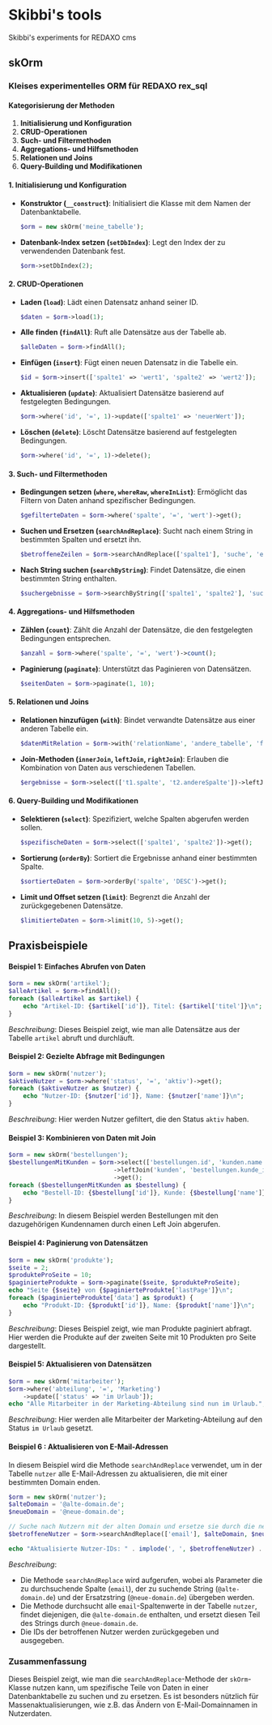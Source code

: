 # Skibbi's tools
Skibbi's experiments for REDAXO cms

## skOrm

### Kleises experimentelles ORM für REDAXO rex_sql

#### Kategorisierung der Methoden
1. **Initialisierung und Konfiguration**
2. **CRUD-Operationen**
3. **Such- und Filtermethoden**
4. **Aggregations- und Hilfsmethoden**
5. **Relationen und Joins**
6. **Query-Building und Modifikationen**

#### 1. Initialisierung und Konfiguration
- **Konstruktor (`__construct`)**: Initialisiert die Klasse mit dem Namen der Datenbanktabelle.
  ```php
  $orm = new skOrm('meine_tabelle');
  ```
- **Datenbank-Index setzen (`setDbIndex`)**: Legt den Index der zu verwendenden Datenbank fest.
  ```php
  $orm->setDbIndex(2);
  ```

#### 2. CRUD-Operationen
- **Laden (`load`)**: Lädt einen Datensatz anhand seiner ID.
  ```php
  $daten = $orm->load(1);
  ```
- **Alle finden (`findAll`)**: Ruft alle Datensätze aus der Tabelle ab.
  ```php
  $alleDaten = $orm->findAll();
  ```
- **Einfügen (`insert`)**: Fügt einen neuen Datensatz in die Tabelle ein.
  ```php
  $id = $orm->insert(['spalte1' => 'wert1', 'spalte2' => 'wert2']);
  ```
- **Aktualisieren (`update`)**: Aktualisiert Datensätze basierend auf festgelegten Bedingungen.
  ```php
  $orm->where('id', '=', 1)->update(['spalte1' => 'neuerWert']);
  ```
- **Löschen (`delete`)**: Löscht Datensätze basierend auf festgelegten Bedingungen.
  ```php
  $orm->where('id', '=', 1)->delete();
  ```

#### 3. Such- und Filtermethoden
- **Bedingungen setzen (`where`, `whereRaw`, `whereInList`)**: Ermöglicht das Filtern von Daten anhand spezifischer Bedingungen.
  ```php
  $gefilterteDaten = $orm->where('spalte', '=', 'wert')->get();
  ```
- **Suchen und Ersetzen (`searchAndReplace`)**: Sucht nach einem String in bestimmten Spalten und ersetzt ihn.
  ```php
  $betroffeneZeilen = $orm->searchAndReplace(['spalte1'], 'suche', 'ersetze');
  ```
- **Nach String suchen (`searchByString`)**: Findet Datensätze, die einen bestimmten String enthalten.
  ```php
  $suchergebnisse = $orm->searchByString(['spalte1', 'spalte2'], 'suchString');
  ```

#### 4. Aggregations- und Hilfsmethoden
- **Zählen (`count`)**: Zählt die Anzahl der Datensätze, die den festgelegten Bedingungen entsprechen.
  ```php
  $anzahl = $orm->where('spalte', '=', 'wert')->count();
  ```
- **Paginierung (`paginate`)**: Unterstützt das Paginieren von Datensätzen.
  ```php
  $seitenDaten = $orm->paginate(1, 10);
  ```

#### 5. Relationen und Joins
- **Relationen hinzufügen (`with`)**: Bindet verwandte Datensätze aus einer anderen Tabelle ein.
  ```php
  $datenMitRelation = $orm->with('relationName', 'andere_tabelle', 'fremdschluessel')->get();
  ```
- **Join-Methoden (`innerJoin`, `leftJoin`, `rightJoin`)**: Erlauben die Kombination von Daten aus verschiedenen Tabellen.
  ```php
  $ergebnisse = $orm->select(['t1.spalte', 't2.andereSpalte'])->leftJoin('andere_tabelle', 't1.id = t2.foreign_id')->get();
  ```

#### 6. Query-Building und Modifikationen
- **Selektieren (`select`)**: Spezifiziert, welche Spalten abgerufen werden sollen.
  ```php
  $spezifischeDaten = $orm->select(['spalte1', 'spalte2'])->get();
  ```
- **Sortierung (`orderBy`)**: Sortiert die Ergebnisse anhand einer bestimmten Spalte.
  ```php
  $sortierteDaten = $orm->orderBy('spalte', 'DESC')->get();
  ```
- **Limit und Offset setzen (`limit`)**: Begrenzt die Anzahl der zurückgegebenen Datensätze.
  ```php
  $limitierteDaten = $orm->limit(10, 5)->get();
  ```

## Praxisbeispiele

#### Beispiel 1: Einfaches Abrufen von Daten
```php
$orm = new skOrm('artikel');
$alleArtikel = $orm->findAll();
foreach ($alleArtikel as $artikel) {
    echo "Artikel-ID: {$artikel['id']}, Titel: {$artikel['titel']}\n";
}
```
*Beschreibung*: Dieses Beispiel zeigt, wie man alle Datensätze aus der Tabelle `artikel` abruft und durchläuft.

#### Beispiel 2: Gezielte Abfrage mit Bedingungen
```php
$orm = new skOrm('nutzer');
$aktiveNutzer = $orm->where('status', '=', 'aktiv')->get();
foreach ($aktiveNutzer as $nutzer) {
    echo "Nutzer-ID: {$nutzer['id']}, Name: {$nutzer['name']}\n";
}
```
*Beschreibung*: Hier werden Nutzer gefiltert, die den Status `aktiv` haben.

#### Beispiel 3: Kombinieren von Daten mit Join
```php
$orm = new skOrm('bestellungen');
$bestellungenMitKunden = $orm->select(['bestellungen.id', 'kunden.name'])
                             ->leftJoin('kunden', 'bestellungen.kunde_id = kunden.id')
                             ->get();
foreach ($bestellungenMitKunden as $bestellung) {
    echo "Bestell-ID: {$bestellung['id']}, Kunde: {$bestellung['name']}\n";
}
```
*Beschreibung*: In diesem Beispiel werden Bestellungen mit den dazugehörigen Kundennamen durch einen Left Join abgerufen.

#### Beispiel 4: Paginierung von Datensätzen
```php
$orm = new skOrm('produkte');
$seite = 2;
$produkteProSeite = 10;
$paginierteProdukte = $orm->paginate($seite, $produkteProSeite);
echo "Seite {$seite} von {$paginierteProdukte['lastPage']}\n";
foreach ($paginierteProdukte['data'] as $produkt) {
    echo "Produkt-ID: {$produkt['id']}, Name: {$produkt['name']}\n";
}
```
*Beschreibung*: Dieses Beispiel zeigt, wie man Produkte paginiert abfragt. Hier werden die Produkte auf der zweiten Seite mit 10 Produkten pro Seite dargestellt.

#### Beispiel 5: Aktualisieren von Datensätzen
```php
$orm = new skOrm('mitarbeiter');
$orm->where('abteilung', '=', 'Marketing')
    ->update(['status' => 'im Urlaub']);
echo "Alle Mitarbeiter in der Marketing-Abteilung sind nun im Urlaub.";
```
*Beschreibung*: Hier werden alle Mitarbeiter der Marketing-Abteilung auf den Status `im Urlaub` gesetzt.


#### Beispiel 6 : Aktualisieren von E-Mail-Adressen
In diesem Beispiel wird die Methode `searchAndReplace` verwendet, um in der Tabelle `nutzer` alle E-Mail-Adressen zu aktualisieren, die mit einer bestimmten Domain enden.

```php
$orm = new skOrm('nutzer');
$alteDomain = '@alte-domain.de';
$neueDomain = '@neue-domain.de';

// Suche nach Nutzern mit der alten Domain und ersetze sie durch die neue Domain
$betroffeneNutzer = $orm->searchAndReplace(['email'], $alteDomain, $neueDomain);

echo "Aktualisierte Nutzer-IDs: " . implode(', ', $betroffeneNutzer) . "\n";
```

*Beschreibung*: 
- Die Methode `searchAndReplace` wird aufgerufen, wobei als Parameter die zu durchsuchende Spalte (`email`), der zu suchende String (`@alte-domain.de`) und der Ersatzstring (`@neue-domain.de`) übergeben werden.
- Die Methode durchsucht alle `email`-Spaltenwerte in der Tabelle `nutzer`, findet diejenigen, die `@alte-domain.de` enthalten, und ersetzt diesen Teil des Strings durch `@neue-domain.de`.
- Die IDs der betroffenen Nutzer werden zurückgegeben und ausgegeben.

### Zusammenfassung
Dieses Beispiel zeigt, wie man die `searchAndReplace`-Methode der `skOrm`-Klasse nutzen kann, um spezifische Teile von Daten in einer Datenbanktabelle zu suchen und zu ersetzen. Es ist besonders nützlich für Massenaktualisierungen, wie z.B. das Ändern von E-Mail-Domainnamen in Nutzerdaten.
